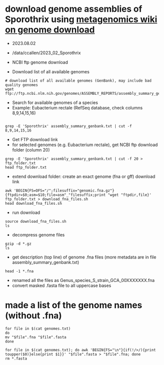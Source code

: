 # download genome assemblies of Sporothrix using [metagenomics wiki on genome download](http://www.metagenomics.wiki/tools/fastq/ncbi-ftp-genome-download)

* 2023.08.02
* /data/ccallen/2023_02_Sporothrix


* NCBI ftp genome download
* Download list of all available genomes

```
# download list of all available genomes (GenBank), may include bad quality genomes
wget ftp://ftp.ncbi.nlm.nih.gov/genomes/ASSEMBLY_REPORTS/assembly_summary_genbank.txt

```
* Search for available genomes of a species
* Example: Eubacterium rectale  (RefSeq database, check columns 8,9,14,15,16)

```

grep -E 'Sporothrix' assembly_summary_genbank.txt | cut -f 8,9,14,15,16

```

* Get FTP download link
* for selected genomes (e.g. Eubacterium rectale), get NCBI ftp download folder (column 20)
```
grep -E 'Sporothrix' assembly_summary_genbank.txt | cut -f 20 > ftp_folder.txt
head ftp_folder.txt

```
* extend download folder: create an exact genome (fna or gff) download link
```
awk 'BEGIN{FS=OFS="/";filesuffix="genomic.fna.gz"}{ftpdir=$0;asm=$10;file=asm"_"filesuffix;print "wget "ftpdir,file}' ftp_folder.txt > download_fna_files.sh
head download_fna_files.sh

```
* run download
```
source download_fna_files.sh
ls
```

* decompress genome files
```
gzip -d *.gz
ls
```

* get description (top line) of genome .fna files  (more metadata are in file assembly_summary_genbank.txt)
```
head -1 *.fna
```
* renamed all the files as Genus_species_S_strain_GCA_00XXXXXXX.fna
* convert masked .fasta file to all uppercase bases

# made a list of the genome names (without .fna)
```
for file in $(cat genomes.txt)
do
mv "$file".fna "$file".fasta
done
```

```
for file in $(cat genomes.txt); do awk 'BEGIN{FS="\n"}{if(!/>/){print toupper($0)}else{print $1}}' "$file".fasta > "$file".fna; done
rm *.fasta
```

